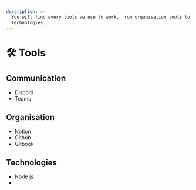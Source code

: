 ```yaml
---
description: >-
  You will find every tools we use to work, from organisation tools to
  technologies.
---
```


# 🛠 Tools

## Communication

* Discord
* Teams

## Organisation

* Notion
* Github
* Gitbook

## Technologies

* Node js
*
